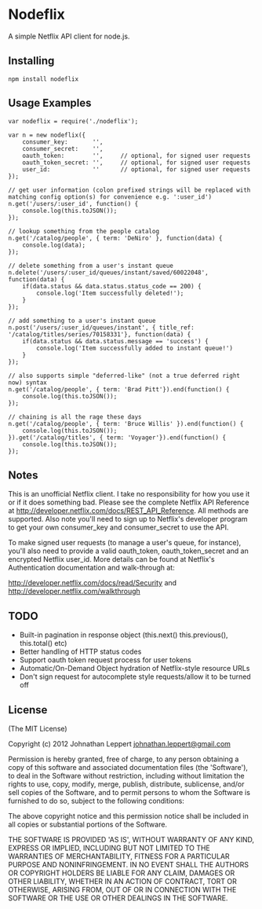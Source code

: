 Nodeflix
===============
A simple Netflix API client for node.js.

Installing
---------------

    npm install nodeflix

Usage Examples
---------------

    var nodeflix = require('./nodeflix');

    var n = new nodeflix({
        consumer_key:       '',
        consumer_secret:    '',
        oauth_token:        '',     // optional, for signed user requests
        oauth_token_secret: '',     // optional, for signed user requests
        user_id:            ''      // optional, for signed user requests
    });

    // get user information (colon prefixed strings will be replaced with matching config option(s) for convenience e.g. ':user_id')
    n.get('/users/:user_id', function() {
        console.log(this.toJSON());
    });

    // lookup something from the people catalog
    n.get('/catalog/people', { term: 'DeNiro' }, function(data) {
        console.log(data);
    });

    // delete something from a user's instant queue
    n.delete('/users/:user_id/queues/instant/saved/60022048', function(data) {
        if(data.status && data.status.status_code == 200) {
            console.log('Item successfully deleted!');
        }
    });

    // add something to a user's instant queue
    n.post('/users/:user_id/queues/instant', { title_ref: '/catalog/titles/series/70158331'}, function(data) {
        if(data.status && data.status.message == 'success') {
            console.log('Item successfully added to instant queue!')
        }
    });

    // also supports simple "deferred-like" (not a true deferred right now) syntax
    n.get('/catalog/people', { term: 'Brad Pitt'}).end(function() {
        console.log(this.toJSON());
    });

    // chaining is all the rage these days
    n.get('/catalog/people', { term: 'Bruce Willis' }).end(function() {
        console.log(this.toJSON());
    }).get('/catalog/titles', { term: 'Voyager'}).end(function() {
        console.log(this.toJSON());
    });

Notes
---------------

This is an unofficial Netflix client. I take no responsibility for how you use it or if it does something bad. 
Please see the complete Netflix API Reference at http://developer.netflix.com/docs/REST_API_Reference. All methods are supported.
Also note you'll need to sign up to Netflix's developer program to get your own consumer_key and consumer_secret to use the API.

To make signed user requests (to manage a user's queue, for instance), you'll also need to provide a valid oauth_token, oauth_token_secret and an encrypted Netflix user_id. More details can be found at Netflix's Authentication documentation and walk-through at:

http://developer.netflix.com/docs/read/Security and http://developer.netflix.com/walkthrough

TODO
----------------

* Built-in pagination in response object (this.next() this.previous(), this.total() etc)
* Better handling of HTTP status codes
* Support oauth token request process for user tokens
* Automatic/On-Demand Object hydration of Netflix-style resource URLs
* Don't sign request for autocomplete style requests/allow it to be turned off

License
----------------
(The MIT License)

Copyright (c) 2012 Johnathan Leppert <johnathan.leppert@gmail.com>

Permission is hereby granted, free of charge, to any person obtaining a copy of this software and associated documentation files (the 'Software'), to deal in the Software without restriction, including without limitation the rights to use, copy, modify, merge, publish, distribute, sublicense, and/or sell copies of the Software, and to permit persons to whom the Software is furnished to do so, subject to the following conditions:

The above copyright notice and this permission notice shall be included in all copies or substantial portions of the Software.

THE SOFTWARE IS PROVIDED 'AS IS', WITHOUT WARRANTY OF ANY KIND, EXPRESS OR IMPLIED, INCLUDING BUT NOT LIMITED TO THE WARRANTIES OF MERCHANTABILITY, FITNESS FOR A PARTICULAR PURPOSE AND NONINFRINGEMENT. IN NO EVENT SHALL THE AUTHORS OR COPYRIGHT HOLDERS BE LIABLE FOR ANY CLAIM, DAMAGES OR OTHER LIABILITY, WHETHER IN AN ACTION OF CONTRACT, TORT OR OTHERWISE, ARISING FROM, OUT OF OR IN CONNECTION WITH THE SOFTWARE OR THE USE OR OTHER DEALINGS IN THE SOFTWARE.